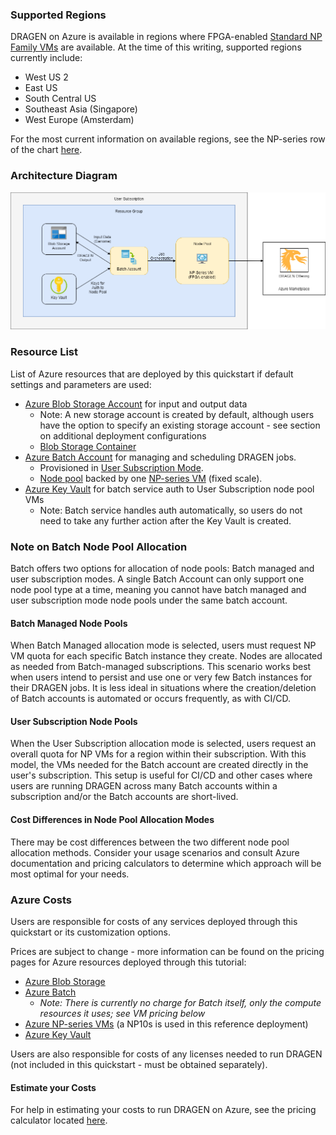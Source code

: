 ### Supported Regions

DRAGEN on Azure is available in regions where FPGA-enabled [Standard NP Family VMs](https://docs.microsoft.com/en-us/azure/virtual-machines/np-series) are available.  At the time of this writing, supported regions currently include:

* West US 2
* East US
* South Central US
* Southeast Asia (Singapore)
* West Europe (Amsterdam)

For the most current information on available regions, see the NP-series row of the chart [here](https://azure.microsoft.com/en-us/global-infrastructure/services/?products=virtual-machines).

### Architecture Diagram

![architecture-diagram](./images/dragen-on-azure.png)

### Resource List

List of Azure resources that are deployed by this quickstart if default settings and parameters are used:

* [Azure Blob Storage Account](https://docs.microsoft.com/en-us/azure/storage/common/storage-account-overview) for input and output data
    * Note: A new storage account is created by default, although users have the option to specify an existing storage account - see section on additional deployment configurations
    * [Blob Storage Container](https://docs.microsoft.com/en-us/azure/storage/blobs/storage-blobs-introduction#containers)
* [Azure Batch Account](https://docs.microsoft.com/en-us/azure/batch/batch-technical-overview) for managing and scheduling DRAGEN jobs.
    * Provisioned in [User Subscription Mode](#user-subscription-node-pools).
    * [Node pool](https://docs.microsoft.com/en-us/azure/batch/nodes-and-pools) backed by one [NP-series VM](https://docs.microsoft.com/en-us/azure/virtual-machines/np-series) (fixed scale).
* [Azure Key Vault](https://docs.microsoft.com/en-us/azure/key-vault/general/basic-concepts) for batch service auth to User Subscription node pool VMs
    * Note: Batch service handles auth automatically, so users do not need to take any further action after the Key Vault is created.

### Note on Batch Node Pool Allocation

Batch offers two options for allocation of node pools: Batch managed and user subscription modes. A single Batch Account can only support one node pool type at a time, meaning you cannot have batch managed and user subscription mode node pools under the same batch account.

#### Batch Managed Node Pools

When Batch Managed allocation mode is selected, users must request NP VM quota for each specific Batch instance they create.  Nodes are allocated as needed from Batch-managed subscriptions.  This scenario works best when users intend to persist and use one or very few Batch instances for their DRAGEN jobs.  It is less ideal in situations where the creation/deletion of Batch accounts is automated or occurs frequently, as with CI/CD.

#### User Subscription Node Pools

When the User Subscription allocation mode is selected, users request an overall quota for NP VMs for a region within their subscription.  With this model, the VMs needed for the Batch account are created directly in the user's subscription.  This setup is useful for CI/CD and other cases where users are running DRAGEN across many Batch accounts within a subscription and/or the Batch accounts are short-lived.

#### Cost Differences in Node Pool Allocation Modes

There may be cost differences between the two different node pool allocation methods.  Consider your usage scenarios and consult Azure documentation and pricing calculators to determine which approach will be most optimal for your needs.

### Azure Costs

Users are responsible for costs of any services deployed through this quickstart or its customization options.

Prices are subject to change - more information can be found on the pricing pages for Azure resources deployed through this tutorial:

* [Azure Blob Storage](https://azure.microsoft.com/en-us/pricing/details/storage/blobs/)
* [Azure Batch](https://azure.microsoft.com/en-us/pricing/details/batch/windows-virtual-machines/)
    * _Note: There is currently no charge for Batch itself, only the compute resources it uses; see VM pricing below_
* [Azure NP-series VMs](https://azure.microsoft.com/en-us/pricing/details/virtual-machines/linux/#np-series) (a NP10s is used in this reference deployment)
* [Azure Key Vault](https://azure.microsoft.com/en-us/pricing/details/key-vault/#pricing)

Users are also responsible for costs of any licenses needed to run DRAGEN (not included in this quickstart - must be obtained separately).

#### Estimate your Costs

For help in estimating your costs to run DRAGEN on Azure, see the pricing calculator located [here](https://azure.microsoft.com/en-us/pricing/calculator/).
